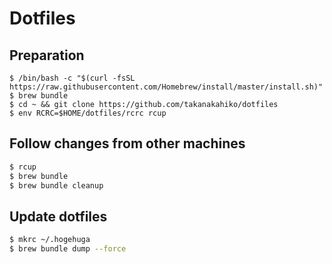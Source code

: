 # Dotfiles

## Preparation

```
$ /bin/bash -c "$(curl -fsSL https://raw.githubusercontent.com/Homebrew/install/master/install.sh)"
$ brew bundle
$ cd ~ && git clone https://github.com/takanakahiko/dotfiles
$ env RCRC=$HOME/dotfiles/rcrc rcup
```

## Follow changes from other machines

```bash
$ rcup
$ brew bundle
$ brew bundle cleanup
```

## Update dotfiles

```bash
$ mkrc ~/.hogehuga
$ brew bundle dump --force
```
